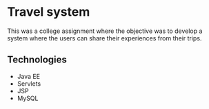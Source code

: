 # Travel system

This was a college assignment where the objective was to develop a system where the users can share their experiences from their trips.

## Technologies

- Java EE
- Servlets
- JSP
- MySQL
